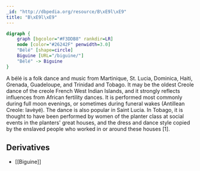 ```yaml
---
_id: "http://dbpedia.org/resource/B\xE9l\xE9"
title: "B\xE9l\xE9"
---
```


```dot
digraph {
	graph [bgcolor="#F3DDB8" rankdir=LR]
	node [color="#26242F" penwidth=3.0]
	"Bélé" [shape=circle]
	Biguine [URL="/biguine/"]
	"Bélé" -> Biguine
}
```

A bélé is a folk dance and music from Martinique, St. Lucia, Dominica, Haiti, Grenada, Guadeloupe, and Trinidad and Tobago. It may be the oldest Creole dance of the creole French West Indian Islands, and it strongly reflects influences from African fertility dances. It is performed most commonly during full moon evenings, or sometimes during funeral wakes (Antillean Creole: lavèyé). The dance is also popular in Saint Lucia. In Tobago, it is thought to have been performed by women of the planter class at social events in the planters' great houses, and the dress and dance style copied by the enslaved people who worked in or around these houses [1].

## Derivatives
- [[Biguine]]
